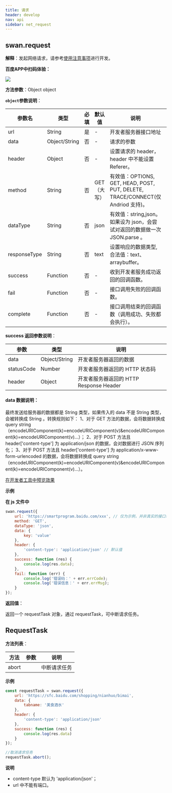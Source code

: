 ```yaml
---
title: 请求
header: develop
nav: api
sidebar: net_request
---
```


## swan.request

**解释**：发起网络请求，请参考[使用注意事项](http://smartprogram.baidu.com/docs/develop/api/net_rule/)进行开发。

**百度APP中扫码体验：**

<img src="https://b.bdstatic.com/miniapp/assets/images/doc_demo/request.png"  class="demo-qrcode-image" />

**方法参数**：Object object

**`object`参数说明**：

|参数名 |类型  |必填 | 默认值 |说明|最低支持版本|
|---- | ---- | ---- | ----|----|----|
|url |String | 是   |-|    开发者服务器接口地址|-|
|data  |  Object/String  | 否  |-| 请求的参数|-|
|header | Object | 否    |-|   设置请求的 header，header 中不能设置 Referer。|-|
|method | String | 否  | GET （大写）|有效值：OPTIONS, GET, HEAD, POST, PUT, DELETE, TRACE/CONNECT(仅 Andriod 支持)。|-|
|dataType   | String | 否  | json  | 有效值：string,json。 如果设为 json，会尝试对返回的数据做一次 JSON.parse 。|-|
|responseType   | String | 否  | text  | 设置响应的数据类型, 合法值：text、arraybuffer。|1.11.20|
|success |Function    |否 |-|      收到开发者服务成功返回的回调函数。|-|
|fail |   Function|    否  |-|     接口调用失败的回调函数。|-|
|complete  |  Function  |  否   |-|    接口调用结束的回调函数（调用成功、失败都会执行）。|-|


**success 返回参数说明**：


|参数 | 类型 | 说明  |
|---- | ---- | ---- |
|data  |  Object/String  | 开发者服务器返回的数据|
|statusCode | Number | 开发者服务器返回的 HTTP 状态码|
|header | Object | 开发者服务器返回的 HTTP Response Header|

#### **data 数据说明**：

最终发送给服务器的数据都是 String 类型，如果传入的 data 不是 String 类型，会被转换成 String 。转换规则如下：
1、对于 GET 方法的数据，会将数据转换成 query string（encodeURIComponent(k)=encodeURIComponent(v)&encodeURIComponent(k)=encodeURIComponent(v)...）；
2、对于 POST 方法且 header['content-type'] 为 application/json 的数据，会对数据进行 JSON 序列化；
3、对于 POST 方法且 header['content-type'] 为 application/x-www-form-urlencoded 的数据，会将数据转换成 query string （encodeURIComponent(k)=encodeURIComponent(v)&encodeURIComponent(k)=encodeURIComponent(v)...）。


<a href="swanide://fragment/a90a7404743c04403c7c354ff960aae71559048522810" title="在开发者工具中预览效果" target="_self">在开发者工具中预览效果</a>

**示例**


**在 js 文件中**

```js
swan.request({
    url: 'https://smartprogram.baidu.com/xxx', // 仅为示例，并非真实的接口地址
    method: 'GET',
    dataType: 'json',
    data: {
        key: 'value'
    },
    header: {
        'content-type': 'application/json' // 默认值
    },
    success: function (res) {
        console.log(res.data);
    },
    fail: function (err) {
        console.log('错误码：' + err.errCode);
        console.log('错误信息：' + err.errMsg);
    }
});
```

**返回值**：

返回一个 requestTask 对象，通过 requestTask，可中断请求任务。

##  RequestTask

**方法列表**：

|方法 | 参数 | 说明  |
|---- | ---- | ---- |
|abort  |      | 中断请求任务 |

**示例**

```js
const requestTask = swan.request({
    url: 'https://sfc.baidu.com/shopping/nianhuo/bimai',
    data: {
        tabname: '美食酒水'
    },
    header: {
        'content-type': 'application/json'
    },
    success: function (res) {
        console.log(res.data)
    }
});

//取消请求任务
requestTask.abort();
```

**说明**
*  content-type 默认为 'application/json'；
*  url 中不能有端口。

<!-- #### 错误码

**Andriod**

|错误码|说明|
|--|--|
|201|解析失败，请检查调起协议是否合法&nbsp;&nbsp;|
|1001|执行失败|

**iOS**

|错误码|说明|
|--|--|
|202|解析失败，请检查调起协议是否合法|
|errorCode为4|URL无效| -->